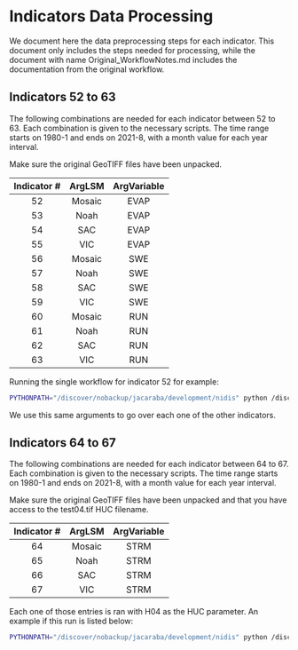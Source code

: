 # Indicators Data Processing

We document here the data preprocessing steps for each indicator.
This document only includes the steps needed for processing,
while the document with name Original_WorkflowNotes.md includes
the documentation from the original workflow.

## Indicators 52 to 63

The following combinations are needed for each indicator between
52 to 63. Each combination is given to the necessary scripts. The
time range starts on 1980-1 and ends on 2021-8, with a month value
for each year interval.

Make sure the original GeoTIFF files have been unpacked.

| Indicator #  | ArgLSM         | ArgVariable   |
| :---:        |     :---:      |        :---:  |
| 52   | Mosaic     | EVAP      |
| 53   | Noah       | EVAP      |
| 54   | SAC        | EVAP      |
| 55   | VIC        | EVAP      |
| 56   | Mosaic     | SWE       |
| 57   | Noah       | SWE       |
| 58   | SAC        | SWE       |
| 59   | VIC        | SWE       |
| 60   | Mosaic     | RUN       |
| 61   | Noah       | RUN       |
| 62   | SAC        | RUN       |
| 63   | VIC        | RUN       |

Running the single workflow for indicator 52 for example:

```bash
PYTHONPATH="/discover/nobackup/jacaraba/development/nidis" python /discover/nobackup/jacaraba/development/nidis/nidis/view/nclimgrid/SpatialResolution_CLI.py NLDAS2 --indicator 52 --lsm Mosaic --variable EVAP
```

We use this same arguments to go over each one of the other indicators.

## Indicators 64 to 67

The following combinations are needed for each indicator between
64 to 67. Each combination is given to the necessary scripts. The
time range starts on 1980-1 and ends on 2021-8, with a month value
for each year interval.

Make sure the original GeoTIFF files have been unpacked and that you
have access to the test04.tif HUC filename.


| Indicator #  | ArgLSM         | ArgVariable   |
| :---:        |     :---:      |        :---:  |
| 64   | Mosaic     | STRM      |
| 65   | Noah       | STRM      |
| 66   | SAC        | STRM      |
| 67   | VIC        | STRM      |

Each one of those entries is ran with H04 as the HUC parameter. An example
if this run is listed below:

```bash
PYTHONPATH="/discover/nobackup/jacaraba/development/nidis" python /discover/nobackup/jacaraba/development/nidis/nidis/view/nclimgrid/SpatialResolution_CLI.py NLDAS2 --indicator 52 --lsm Mosaic --variable STRM
```